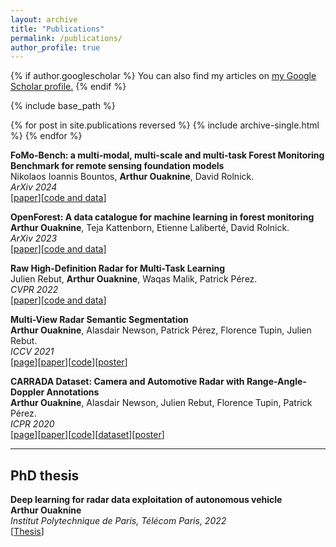 ```yaml
---
layout: archive
title: "Publications"
permalink: /publications/
author_profile: true
---
```


{% if author.googlescholar %}
  You can also find my articles on <u><a href="{{author.googlescholar}}">my Google Scholar profile</a>.</u>
{% endif %}

{% include base_path %}

{% for post in site.publications reversed %}
  {% include archive-single.html %}
{% endfor %}

**FoMo-Bench: a multi-modal, multi-scale and multi-task Forest Monitoring Benchmark for remote sensing foundation models**  
Nikolaos Ioannis Bountos, **Arthur Ouaknine**, David Rolnick.  
*ArXiv 2024*  
[[paper](https://arxiv.org/abs/2312.10114)][[code and data](https://github.com/RolnickLab/FoMo-Bench)]  


**OpenForest: A data catalogue for machine learning in forest monitoring**  
**Arthur Ouaknine**, Teja Kattenborn, Etienne Laliberté, David Rolnick.  
*ArXiv 2023*  
[[paper](https://arxiv.org/abs/2311.00277)][[code and data](https://github.com/RolnickLab/OpenForest)]  


**Raw High-Definition Radar for Multi-Task Learning**  
Julien Rebut, **Arthur Ouaknine**, Waqas Malik, Patrick Pérez.  
*CVPR 2022*  
[[paper](https://arxiv.org/abs/2112.10646)][[code and data](https://github.com/valeoai/radial)]  



**Multi-View Radar Semantic Segmentation**  
**Arthur Ouaknine**, Alasdair Newson, Patrick Pérez, Florence Tupin, Julien Rebut.  
*ICCV 2021*  
[[page](https://arthurouaknine.github.io/codeanddata/mvrss)][[paper](https://arxiv.org/abs/2103.16214)][[code](https://github.com/valeoai/MVRSS)][[poster](https://arthurouaknine.github.io/files/posters/ICCV2021_poster.pdf)]  


**CARRADA Dataset: Camera and Automotive Radar with Range-Angle-Doppler Annotations**  
**Arthur Ouaknine**, Alasdair Newson, Julien Rebut, Florence Tupin, Patrick Pérez.  
*ICPR 2020*  
[[page](https://arthurouaknine.github.io/codeanddata/carrada)][[paper](https://arxiv.org/abs/2005.01456)][[code](https://github.com/valeoai/carrada_dataset)][[dataset](https://arthurouaknine.github.io/codeanddata/carrada)][[poster](https://arthurouaknine.github.io/files/posters/ICPR2020_poster.pdf)]


---

## PhD thesis

**Deep learning for radar data exploitation of autonomous vehicle**  
**Arthur Ouaknine**  
*Institut Polytechnique de Paris, Télécom Paris, 2022*  
[[Thesis](https://arxiv.org/abs/2203.08038)]  